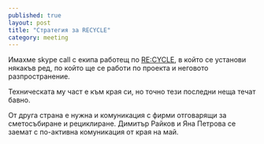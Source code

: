 ```yaml
---
published: true
layout: post
title: "Стратегия за RECYCLE"
category: meeting
---
```


Имахме skype call с екипа работещ по [RE:CYCLE](http://www.obshtestvo.bg/project/recycle.html), в който се установи някакъв ред, по който ще се работи по проекта и неговото разпространение.

Техническата му част е към края си, но точно тези последни неща течат бавно.

От друга страна е нужна и комуникация с фирми отговарящи за сметосъбиране и рециклиране. Димитър Райков и Яна Петрова се заемат с по-активна комуникация от края на май.
